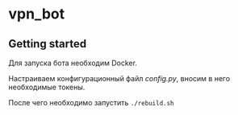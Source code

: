 # vpn_bot



## Getting started

Для запуска бота необходим Docker.

Настраиваем конфигурационный файл *config.py*, вносим в него необходимые токены.

После чего необходимо запустить ```./rebuild.sh```
